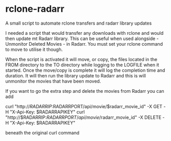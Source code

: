 # rclone-radarr
A small script to automate rclone transfers and radarr library updates

I needed a script that would transfer any downloads with rclone and would then update mt Radarr library. This can be useful when used alongside - Unmonitor Deleted Movies - in Radarr. You must set your rclone command to move to utilise it though. 

When the script is activated it will move, or copy, the files located in the FROM directory to the TO directory while logging to the LOGFILE when it started. Once the move/copy is complete it will log the completion time and duration. 
It will then run the library update to Radarr and this is will unmonitor the movies that have been moved. 

If you want to go the extra step and delete the movies from Radarr you can add

curl "http://$RADARRIP:$RADARRPORT/api/movie/$radarr_movie_id" -X GET -H "X-Api-Key: $RADARRAPIKEY"
curl "http://$RADARRIP:$RADARRPORT/api/movie/$radarr_movie_id" -X DELETE -H "X-Api-Key: $RADARRAPIKEY"

beneath the original curl command
